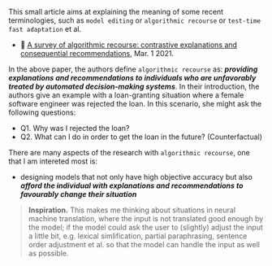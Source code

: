 
This small article aims at explaining the meaning of some recent terminologies, such as `model editing` or `algorithmic recourse` or `test-time fast adaptation` et al.

- :white_heart: [A survey of algorithmic recourse: contrastive explanations and consequential recommendations](https://arxiv.org/pdf/2010.04050.pdf), Mar. 1 2021.

In the above paper, the authors define `algorithmic recourse` as: ***providing explanations and recommendations to individuals who are unfavorably treated by automated decision-making systems***.
In their introduction, the authors give an example with a loan-granting situation where a female software engineer was rejected the loan.
In this scenario, she might ask the following questions:

- Q1. Why was I rejected the loan?
- Q2. What can I do in order to get the loan in the future? (Counterfactual)

There are many aspects of the research with `algorithmic recourse`, one that I am intereted most is:

- designing models that not only have high objective accuracy but also ***afford the individual with explanations and recommendations to favourably change their situation***

> **Inspiration.** This makes me thinking about situations in neural machine translation, where the input is not translated good enough by the model; if the model could ask the user to (slightly) adjust the input a little bit, e.g. lexical simlification, partial paraphrasing, sentence order adjustment et al. so that the model can handle the input as well as possible.
